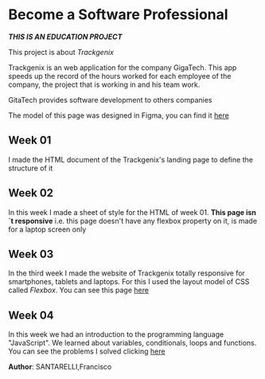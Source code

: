 # Become a Software Professional

***THIS IS AN EDUCATION PROJECT***

This project is about *Trackgenix*

Trackgenix is an web application for the company GigaTech. This app speeds up the record of the hours worked for each employee of the company, the project that is working in and his team work.

GitaTech provides software development to others companies

The model of this page was designed in Figma, you can find it [here](https://www.figma.com/file/nNTIPd7HwRNBoqBnlLO4Vl/UI-kit-RR-(BaSP)-B?node-id=1275%3A5438)


## Week 01
I made the HTML document of the Trackgenix's landing page to define the structure of it

## Week 02
In this week I made a sheet of style for the HTML of week 01. **This page isn´t responsive** i.e. this page doesn't have any flexbox property on it, is made for a laptop screen only

## Week 03
In the third week I made the website of Trackgenix totally responsive for smartphones, tablets and laptops. For this I used the layout model of CSS called *Flexbox*. You can see this page [here](https://franciscosantar.github.io/BaSP-A2022-Etapa-1/Semana-03/index.html)

## Week 04
In this week we had an introduction to the programming language "JavaScript". We learned about variables, conditionals, loops and functions. You can see the problems I solved clicking [here](https://franciscosantar.github.io/BaSP-A2022-Etapa-1/Semana-04/index.html)

**Author**: SANTARELLI,Francisco

